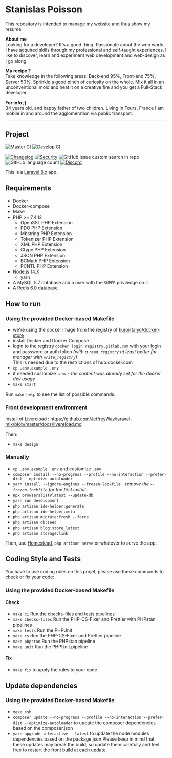 # Stanislas Poisson

This repository is intended to manage my website and thus show my resume.

**About me**  
Looking for a developer?
It's a good thing! Passionate about the web world, I have acquired skills through my professional and self-taught experiences.
I like to discover, learn and experiment web development and web-design as I go along.

**My recipe ?**  
Take knowledge in the following areas:
Back-end 95%, Front-end 75%, Server 50%.
Sprinkle a good pinch of curiosity on the whole.
Mix it all in an unconventional mold and heat it on a creative fire and you get a Full-Stack developer.

**For info ;)**  
34 years old, and happy father of two children. Living in Tours, France I am mobile in and around the agglomeration via public transport.

---
## Project

[![Master CI](https://img.shields.io/github/workflow/status/Stanislas-Poisson/stanislas-poisson/CI/master?label=Master%20CI)](https://github.com/Stanislas-Poisson/stanislas-poisson/actions/workflows/ci.yml)
[![Develop CI](https://img.shields.io/github/workflow/status/Stanislas-Poisson/stanislas-poisson/CI/develop?label=Develop%20CI)](https://github.com/Stanislas-Poisson/stanislas-poisson/actions/workflows/ci.yml)

[![Changelog](https://shields.io/badge/-Changelog-lightgrey?logo=Textpattern&style=flat)](Changelog.md)
[![Security](https://shields.io/badge/-Security-yellow?logo=Let%E2%80%99s%20Encrypt&style=flat)](Security.md)
![GitHub issue custom search in repo](https://img.shields.io/github/issues-search/stanislas-poisson/stanislas-poisson?label=Issues&query=is%3Aopen)
![GitHub language count](https://img.shields.io/github/languages/count/stanislas-poisson/stanislas-poisson?label=Languages)
[![Discord](https://img.shields.io/discord/839222968508612658?label=Discord)](https://discord.gg/hmVTv7FGVK)

This is a [Laravel 8.x](https://laravel.com/docs/8.x) app.

## Requirements

- Docker
- Docker-compose
- Make
- PHP >= 7.4.12
  - OpenSSL PHP Extension
  - PDO PHP Extension
  - Mbstring PHP Extension
  - Tokenizer PHP Extension
  - XML PHP Extension
  - Ctype PHP Extension
  - JSON PHP Extension
  - BCMath PHP Extension
  - PCNTL PHP Extension
- Node.js 14.X
  - yarn
- A MySQL 5.7 database and a user with the `SUPER` priviledge on it
- A Redis 6.0 database

## How to run

### Using the provided Docker-based Makefile

- we're using the docker image from the registry of [kuroi-taiyo/docker-store](https://gitlab.com/kuroi-taiyo/docker-store)
- install Docker and Docker Compose
- login to the registry `docker login registry.gitlab.com` with your login and password or auth token _(with a `read_registry` at least better for manager with `write_registry`)_  
This is needed due to the restrictions of hub.docker.com
- `cp .env.example .env`
- if needed customize `.env` - _the content was already set for the docker dev usage_
- `make start`

Run `make help` to see the list of possible commands.

### Front development environment

Install of Livereload : https://github.com/JeffreyWay/laravel-mix/blob/master/docs/livereload.md

Then:
- `make design`

### Manually

- `cp .env.example .env` and customize `.env`
- `composer install --no-progress --profile --no-interaction --prefer-dist --optimize-autoloader`
- `yarn install --ignore-engines --frozen-lockfile` - _remove the `--frozen-lockfile` for the first install_
- `npx browserslist@latest --update-db`
- `yarn run development`
- `php artisan ide-helper:generate`
- `php artisan ide-helper:meta`
- `php artisan migrate:fresh --force`
- `php artisan db:seed`
- `php artisan blog:store_latest`
- `php artisan storage:link`

Then, use [Homestead](https://laravel.com/docs/master/homestead), `php artisan serve` or whatever to serve the app.

## Coding Style and Tests

You have to use coding rules on this projet, please use these commands to check or fix your code:

### Using the provided Docker-based Makefile
#### Check
- `make ci` Run the checks-files and tests pipelines
- `make checks-files` Run the PHP-CS-Fixer and Prettier with PHPstan pipelines
- `make tests` Run the PHPUnit
- `make cs` Run the PHP-CS-Fixer and Prettier pipeline
- `make phpstan` Run the PHPstan pipeline
- `make unit` Run the PHPUnit pipeline

#### Fix
- `make fix` to apply the rules to your code

## Update dependencies
### Using the provided Docker-based Makefile
- `make ssh`
- `composer update --no-progress --profile --no-interaction --prefer-dist --optimize-autoloader` to update the composer dependencies based on the composer.json
- `yarn upgrade-interactive --latest` to update the node modules dependencies based on the package.json
Please keep in mind that these updates may break the build, so update them carefully and feel free to restart the front build at each update.
